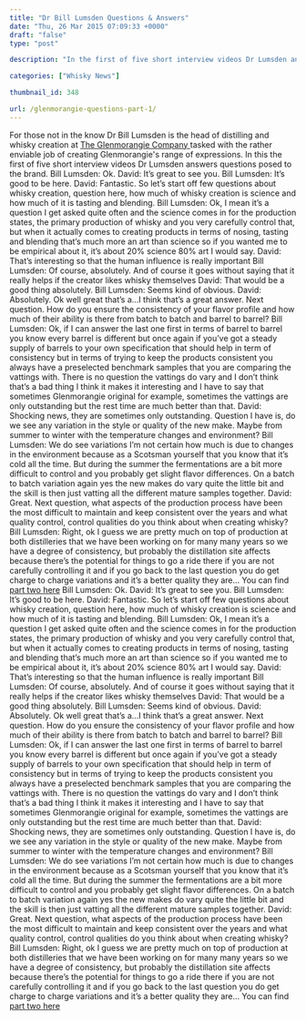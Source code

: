 ```yaml
---
title: "Dr Bill Lumsden Questions & Answers"
date: "Thu, 26 Mar 2015 07:09:33 +0000"
draft: "false"
type: "post"

description: "In the first of five short interview videos Dr Lumsden answers questions posed to the brand across their social media profiles and via email on quality control and consistency. View the full video with transcript on Uisce Beatha"

categories: ["Whisky News"]

thumbnail_id: 348

url: /glenmorangie-questions-part-1/
---
```


For those not in the know Dr Bill Lumsden is the head of distilling and whisky creation at <a href="http://uiscebeatha.co.uk/category/highland-whisky/glenmorangie/">The Glenmorangie Company </a>tasked with the rather enviable job of creating Glenmorangie's range of expressions. In this the first of five short interview videos Dr Lumsden answers questions posed to the brand.
Bill Lumsden: Ok.
David: It’s great to see you.
Bill Lumsden: It’s good to be here.
David: Fantastic. So let’s start off few questions about whisky creation, question here, how much of whisky creation is science and how much of it is tasting and blending.
Bill Lumsden: Ok, I mean it’s a question I get asked quite often and the science comes in for the production states, the primary production of whisky and you very carefully control that, but when it actually comes to creating products in terms of nosing, tasting and blending that’s much more an art than science so if you wanted me to be empirical about it, it’s about 20% science 80% art I would say.
David: That’s interesting so that the human influence is really important
Bill Lumsden: Of course, absolutely. And of course it goes without saying that it really helps if the creator likes whisky themselves
David: That would be a good thing absolutely.
Bill Lumsden: Seems kind of obvious.
David: Absolutely. Ok well great that’s a…I think that’s a great answer. Next question. How do you ensure the consistency of your flavor profile and how much of their ability is there from batch to batch and barrel to barrel?
Bill Lumsden: Ok, if I can answer the last one first in terms of barrel to barrel you know every barrel is different but once again if you’ve got a steady supply of barrels to your own specification that should help in term of consistency but in terms of trying to keep the products consistent you always have a preselected benchmark samples that you are comparing the vattings with. There is no question the vattings do vary and I don’t think that’s a bad thing I think it makes it interesting and I have to say that sometimes Glenmorangie original for example, sometimes the vattings are only outstanding but the rest time are much better than that.
David: Shocking news, they are sometimes only outstanding. Question I have is, do we see any variation in the style or quality of the new make. Maybe from summer to winter with the temperature changes and environment?
Bill Lumsden: We do see variations I’m not certain how much is due to changes in the environment because as a Scotsman yourself that you know that it’s cold all the time. But during the summer the fermentations are a bit more difficult to control and you probably get slight flavor differences. On a batch to batch variation again yes the new makes do vary quite the little bit and the skill is then just vatting all the different mature samples together.
David: Great. Next question, what aspects of the production process have been the most difficult to maintain and keep consistent over the years and what quality control, control qualities do you think about when creating whisky?
Bill Lumsden: Right, ok I guess we are pretty much on top of production at both distilleries that we have been working on for many many years so we have a degree of consistency, but probably the distillation site affects because there’s the potential for things to go a ride there if you are not carefully controlling it and if you go back to the last question you do get charge to charge variations and it’s a better quality they are…
You can find <a href="http://uiscebeatha.co.uk/dr-bill-lumsden-questions-answers-continued/" title="Dr Bill Lumsden Questions &amp; Answers Continued">part two here</a>
Bill Lumsden: Ok.
David: It’s great to see you.
Bill Lumsden: It’s good to be here.
David: Fantastic. So let’s start off few questions about whisky creation, question here, how much of whisky creation is science and how much of it is tasting and blending.
Bill Lumsden: Ok, I mean it’s a question I get asked quite often and the science comes in for the production states, the primary production of whisky and you very carefully control that, but when it actually comes to creating products in terms of nosing, tasting and blending that’s much more an art than science so if you wanted me to be empirical about it, it’s about 20% science 80% art I would say.
David: That’s interesting so that the human influence is really important
Bill Lumsden: Of course, absolutely. And of course it goes without saying that it really helps if the creator likes whisky themselves
David: That would be a good thing absolutely.
Bill Lumsden: Seems kind of obvious.
David: Absolutely. Ok well great that’s a…I think that’s a great answer. Next question. How do you ensure the consistency of your flavor profile and how much of their ability is there from batch to batch and barrel to barrel?
Bill Lumsden: Ok, if I can answer the last one first in terms of barrel to barrel you know every barrel is different but once again if you’ve got a steady supply of barrels to your own specification that should help in term of consistency but in terms of trying to keep the products consistent you always have a preselected benchmark samples that you are comparing the vattings with. There is no question the vattings do vary and I don’t think that’s a bad thing I think it makes it interesting and I have to say that sometimes Glenmorangie original for example, sometimes the vattings are only outstanding but the rest time are much better than that.
David: Shocking news, they are sometimes only outstanding. Question I have is, do we see any variation in the style or quality of the new make. Maybe from summer to winter with the temperature changes and environment?
Bill Lumsden: We do see variations I’m not certain how much is due to changes in the environment because as a Scotsman yourself that you know that it’s cold all the time. But during the summer the fermentations are a bit more difficult to control and you probably get slight flavor differences. On a batch to batch variation again yes the new makes do vary quite the little bit and the skill is then just vatting all the different mature samples together.
David: Great. Next question, what aspects of the production process have been the most difficult to maintain and keep consistent over the years and what quality control, control qualities do you think about when creating whisky?
Bill Lumsden: Right, ok I guess we are pretty much on top of production at both distilleries that we have been working on for many many years so we have a degree of consistency, but probably the distillation site affects because there’s the potential for things to go a ride there if you are not carefully controlling it and if you go back to the last question you do get charge to charge variations and it’s a better quality they are…
You can find <a href="http://uiscebeatha.co.uk/dr-bill-lumsden-questions-answers-continued/" title="Dr Bill Lumsden Questions &amp; Answers Continued">part two here</a>
